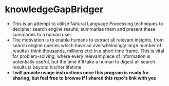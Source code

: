 # knowledgeGapBridger
- This is an attempt to utilise Natural Language Processing techniques to decipher search engine results, summarise them and present these summaries to a human user. 
- The motivation is to enable humans to extract all relevant insights, from search engine queries which have an overwhelmingly large number of results ( think thousands, millions etc) in a short time frame. This is vital for problem-solving, where every relevant piece of information is potentially useful, but the time it'll take a human to digest all search results is beyond his/her lifetime
- **I will provide usage instructions once this program is ready for sharing, but feel free to browse if I shared this repo's link with you**